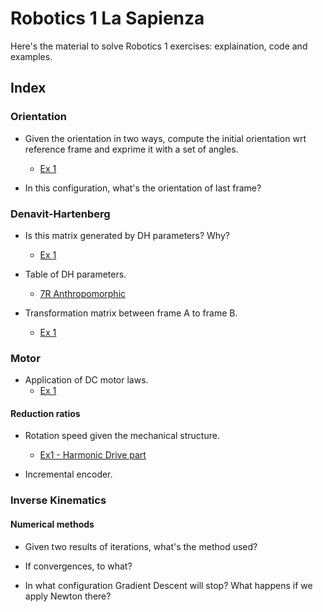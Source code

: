 # Robotics 1 La Sapienza

Here's the material to solve Robotics 1 exercises: explaination, code and examples.

## Index

### Orientation

- Given the orientation in two ways, compute the initial orientation wrt reference frame and exprime it with a set of angles.
  - <a href='https://github.com/theroggio/Robotics-1-La-Sapienza/blob/master/exercises/orientation/Ex1.md'> Ex 1 </a>

- In this configuration, what's the orientation of last frame?

### Denavit-Hartenberg 

- Is this matrix generated by DH parameters? Why? 
  - <a href='https://github.com/theroggio/Robotics-1-La-Sapienza/blob/master/exercises/Denavit-Hartenberg/Ex1.md'> Ex 1 </a>

- Table of DH parameters.
  - <a href='https://github.com/theroggio/Robotics-1-La-Sapienza/blob/master/exercises/Denavit-Hartenberg/Ex2.md'> 7R Anthropomorphic </a>

- Transformation matrix between frame A to frame B. 
  - <a href='https://github.com/theroggio/Robotics-1-La-Sapienza/blob/master/exercises/Denavit-Hartenberg/Ex3.md'> Ex 1 </a>

### Motor 

- Application of DC motor laws.
  - <a href='https://github.com/theroggio/Robotics-1-La-Sapienza/blob/master/exercises/motor/Ex1.md'>Ex 1</a>

#### Reduction ratios

- Rotation speed given the mechanical structure.
  - <a href='https://github.com/theroggio/Robotics-1-La-Sapienza/blob/master/exercises/motor/Ex1.md'> Ex1 - Harmonic Drive part </a>

- Incremental encoder. 

### Inverse Kinematics

#### Numerical methods

- Given two results of iterations, what's the method used? 

- If convergences, to what? 

- In what configuration Gradient Descent will stop? What happens if we apply Newton there? 

